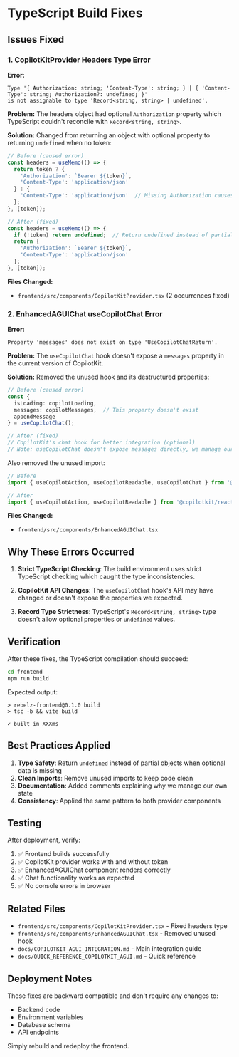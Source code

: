 # TypeScript Build Fixes

## Issues Fixed

### 1. CopilotKitProvider Headers Type Error

**Error:**
```
Type '{ Authorization: string; 'Content-Type': string; } | { 'Content-Type': string; Authorization?: undefined; }' 
is not assignable to type 'Record<string, string> | undefined'.
```

**Problem:**
The headers object had optional `Authorization` property which TypeScript couldn't reconcile with `Record<string, string>`.

**Solution:**
Changed from returning an object with optional property to returning `undefined` when no token:

```typescript
// Before (caused error)
const headers = useMemo(() => {
  return token ? {
    'Authorization': `Bearer ${token}`,
    'Content-Type': 'application/json'
  } : {
    'Content-Type': 'application/json'  // Missing Authorization causes type error
  };
}, [token]);

// After (fixed)
const headers = useMemo(() => {
  if (!token) return undefined;  // Return undefined instead of partial object
  return {
    'Authorization': `Bearer ${token}`,
    'Content-Type': 'application/json'
  };
}, [token]);
```

**Files Changed:**
- `frontend/src/components/CopilotKitProvider.tsx` (2 occurrences fixed)

### 2. EnhancedAGUIChat useCopilotChat Error

**Error:**
```
Property 'messages' does not exist on type 'UseCopilotChatReturn'.
```

**Problem:**
The `useCopilotChat` hook doesn't expose a `messages` property in the current version of CopilotKit.

**Solution:**
Removed the unused hook and its destructured properties:

```typescript
// Before (caused error)
const { 
  isLoading: copilotLoading,
  messages: copilotMessages,  // This property doesn't exist
  appendMessage
} = useCopilotChat();

// After (fixed)
// CopilotKit's chat hook for better integration (optional)
// Note: useCopilotChat doesn't expose messages directly, we manage our own state
```

Also removed the unused import:

```typescript
// Before
import { useCopilotAction, useCopilotReadable, useCopilotChat } from '@copilotkit/react-core';

// After
import { useCopilotAction, useCopilotReadable } from '@copilotkit/react-core';
```

**Files Changed:**
- `frontend/src/components/EnhancedAGUIChat.tsx`

## Why These Errors Occurred

1. **Strict TypeScript Checking**: The build environment uses strict TypeScript checking which caught the type inconsistencies.

2. **CopilotKit API Changes**: The `useCopilotChat` hook's API may have changed or doesn't expose the properties we expected.

3. **Record Type Strictness**: TypeScript's `Record<string, string>` type doesn't allow optional properties or `undefined` values.

## Verification

After these fixes, the TypeScript compilation should succeed:

```bash
cd frontend
npm run build
```

Expected output:
```
> rebelz-frontend@0.1.0 build
> tsc -b && vite build

✓ built in XXXms
```

## Best Practices Applied

1. **Type Safety**: Return `undefined` instead of partial objects when optional data is missing
2. **Clean Imports**: Remove unused imports to keep code clean
3. **Documentation**: Added comments explaining why we manage our own state
4. **Consistency**: Applied the same pattern to both provider components

## Testing

After deployment, verify:

1. ✅ Frontend builds successfully
2. ✅ CopilotKit provider works with and without token
3. ✅ EnhancedAGUIChat component renders correctly
4. ✅ Chat functionality works as expected
5. ✅ No console errors in browser

## Related Files

- `frontend/src/components/CopilotKitProvider.tsx` - Fixed headers type
- `frontend/src/components/EnhancedAGUIChat.tsx` - Removed unused hook
- `docs/COPILOTKIT_AGUI_INTEGRATION.md` - Main integration guide
- `docs/QUICK_REFERENCE_COPILOTKIT_AGUI.md` - Quick reference

## Deployment Notes

These fixes are backward compatible and don't require any changes to:
- Backend code
- Environment variables
- Database schema
- API endpoints

Simply rebuild and redeploy the frontend.

